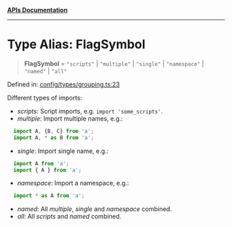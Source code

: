 [**APIs Documentation**](../README.md)

***

# Type Alias: FlagSymbol

> **FlagSymbol** = `"scripts"` \| `"multiple"` \| `"single"` \| `"namespace"` \| `"named"` \| `"all"`

Defined in: [config/types/grouping.ts:23](https://github.com/daidodo/format-imports/blob/6fa466521c4048be8236686fd87f433f44d2b81e/src/lib/config/types/grouping.ts#L23)

Different types of imports:
- _scripts_: Script imports, e.g. `import 'some_scripts'`.
- _multiple_: Import multiple names, e.g.:
```ts
  import A, {B, C} from 'a';
  import A, * as B from 'a';
```
- _single_: Import single name, e.g.:
```ts
  import A from 'a';
  import { A } from 'a';
```
- _namespace_: Import a namespace, e.g.:
```ts
  import * as A from 'a';
```
- _named_: All _multiple_, _single_ and _namespace_ combined.
- _all_: All _scripts_ and _named_ combined.
